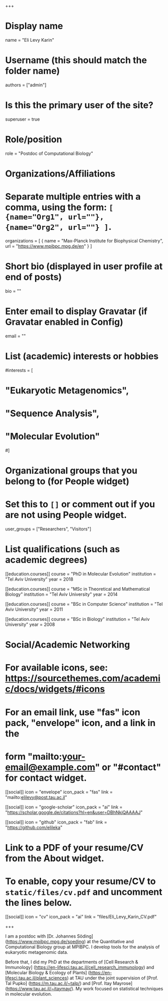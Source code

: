 +++

# Display name
name = "Eli Levy Karin"

# Username (this should match the folder name)
authors = ["admin"]

# Is this the primary user of the site?
superuser = true

# Role/position
role = "Postdoc of Computational Biology"

# Organizations/Affiliations
#   Separate multiple entries with a comma, using the form: `[ {name="Org1", url=""}, {name="Org2", url=""} ]`.
organizations = [ { name = "Max-Planck Institute for Biophysical Chemistry", url = "https://www.mpibpc.mpg.de/en" } ]

# Short bio (displayed in user profile at end of posts)
bio = ""

# Enter email to display Gravatar (if Gravatar enabled in Config)
email = ""

# List (academic) interests or hobbies
#interests = [
#  "Eukaryotic Metagenomics",
#  "Sequence Analysis",
#  "Molecular Evolution"
#]

# Organizational groups that you belong to (for People widget)
#   Set this to `[]` or comment out if you are not using People widget.
user_groups = ["Researchers", "Visitors"]

# List qualifications (such as academic degrees)
[[education.courses]]
  course = "PhD in Molecular Evolution"
  institution = "Tel Aviv University"
  year = 2018
  
[[education.courses]]
  course = "MSc in Theoretical and Mathematical Biology"
  institution = "Tel Aviv University"
  year = 2014

[[education.courses]]
  course = "BSc in Computer Science"
  institution = "Tel Aviv University"
  year = 2011

[[education.courses]]
  course = "BSc in Biology"
  institution = "Tel Aviv University"
  year = 2008

# Social/Academic Networking
# For available icons, see: https://sourcethemes.com/academic/docs/widgets/#icons
#   For an email link, use "fas" icon pack, "envelope" icon, and a link in the
#   form "mailto:your-email@example.com" or "#contact" for contact widget.

[[social]]
  icon = "envelope"
  icon_pack = "fas"
  link = "mailto:elilevy@post.tau.ac.il"

[[social]]
  icon = "google-scholar"
  icon_pack = "ai"
  link = "https://scholar.google.de/citations?hl=en&user=DBhNkjQAAAAJ"

[[social]]
  icon = "github"
  icon_pack = "fab"
  link = "https://github.com/elileka"

# Link to a PDF of your resume/CV from the About widget.
# To enable, copy your resume/CV to `static/files/cv.pdf` and uncomment the lines below.
[[social]]
  icon = "cv"
  icon_pack = "ai"
  link = "files/Eli_Levy_Karin_CV.pdf"

+++

I am a postdoc with [Dr. Johannes Söding] (https://www.mpibpc.mpg.de/soeding) at the Quantitative and Computational Biology group 
at MPIBPC.
I develop tools for the analysis of eukaryotic metagenomic data.  

Before that, I did my PhD at the departments of [Cell Research & Immunology] (https://en-lifesci.tau.ac.il/cell_research_immunology) and [Molecular Biology & Ecology of Plants] (https://en-lifesci.tau.ac.il/plant_sciences) 
at TAU under the joint supervision of [Prof. Tal Pupko] (https://m.tau.ac.il/~talp/) and [Prof. Itay Mayrose] (https://www.tau.ac.il/~itaymay/).
My work focused on statistical techniques in molecular evolution.
